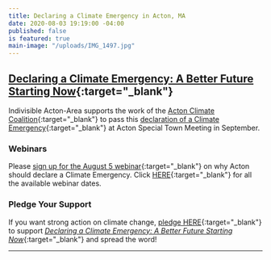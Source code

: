 ```yaml
---
title: Declaring a Climate Emergency in Acton, MA
date: 2020-08-03 19:19:00 -04:00
published: false
is featured: true
main-image: "/uploads/IMG_1497.jpg"
---
```


## [Declaring a Climate Emergency: A Better Future Starting Now](https://www.actonclimatecoalition.org/#declaration){:target="_blank"}

Indivisible Acton-Area supports the work of the [Acton Climate Coalition](https://ActonClimateCoalition.org){:target="_blank"}  to pass this [declaration of a Climate Emergency](https://www.actonclimatecoalition.org/#declaration){:target="_blank"} at Acton Special Town Meeting in September.

### Webinars

Please [sign up for the August 5 webinar](https://bit.ly/WebinarAug5){:target="_blank"} on why Acton should declare a Climate Emergency. Click [HERE](https://www.actonclimatecoalition.org/#webinar){:target="_blank"} for all the available webinar dates.

### Pledge Your Support

If you want strong action on climate change, [pledge HERE](https://ActonClimateCoalition.org/#pledge){:target="_blank"} to support *[Declaring a Climate Emergency: A Better Future Starting Now](https://www.actonclimatecoalition.org/#declaration)*{:target="_blank"} and spread the word!

---